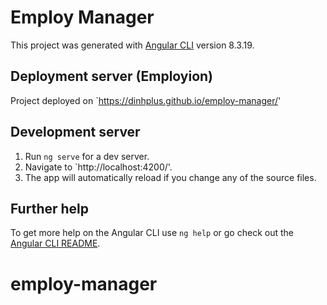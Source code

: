 # Employ Manager

This project was generated with [Angular CLI](https://github.com/angular/angular-cli) version 8.3.19.

## Deployment server (Employion)
Project deployed on `https://dinhplus.github.io/employ-manager/'

## Development server
1. Run `ng serve` for a dev server.
2. Navigate to `http://localhost:4200/'.
3. The app will automatically reload if you change any of the source files.

## Further help

To get more help on the Angular CLI use `ng help` or go check out the [Angular CLI README](https://github.com/angular/angular-cli/blob/master/README.md).
# employ-manager
